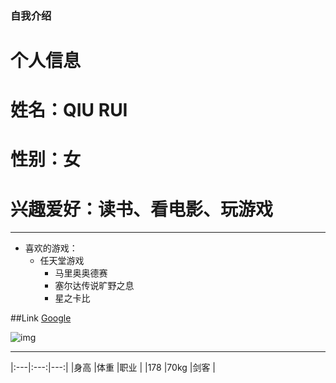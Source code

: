 ### 自我介绍

# 个人信息 
# 姓名：QIU RUI
# 性别：女
# 兴趣爱好：读书、看电影、玩游戏

---

- 喜欢的游戏：
    - 任天堂游戏
        - 马里奥奥德赛
        - 塞尔达传说旷野之息
        - 星之卡比
        
##Link 
[Google](https://www.nintendo.co.jp)

![img](https://d10pyp7ylo9bub.cloudfront.net/2019/10/nintendotokyocover.jpg)

---

|:---|:---:|---:|
|身高 |体重 |职业 |
|178 |70kg |剑客 |